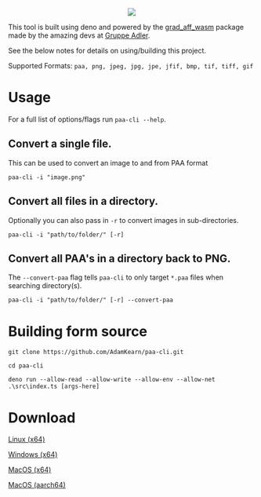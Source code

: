 <div align="center">
  <img src="https://github.com/AdamKearn/paa-cli/assets/30593259/6d6922f4-87ce-4519-a8cb-3c14aa37f2b7" />
</div>

This tool is built using deno and powered by the [grad_aff_wasm](https://github.com/gruppe-adler/grad_aff_wasm) package made by the amazing devs at [Gruppe Adler](https://github.com/gruppe-adler).

See the below notes for details on using/building this project.

Supported Formats: `paa, png, jpeg, jpg, jpe, jfif, bmp, tif, tiff, gif`

# Usage

For a full list of options/flags run `paa-cli --help`.

## Convert a single file.

This can be used to convert an image to and from PAA format

```
paa-cli -i "image.png"
```

## Convert all files in a directory.

Optionally you can also pass in `-r` to convert images in sub-directories.

```
paa-cli -i "path/to/folder/" [-r]
```

## Convert all PAA's in a directory back to PNG.

The `--convert-paa` flag tells `paa-cli` to only target `*.paa` files when searching directory(s).

```
paa-cli -i "path/to/folder/" [-r] --convert-paa
```

# Building form source

```
git clone https://github.com/AdamKearn/paa-cli.git

cd paa-cli

deno run --allow-read --allow-write --allow-env --allow-net .\src\index.ts [args-here]
```

# Download

[Linux (x64)](https://github.com/AdamKearn/paa-cli/releases/latest/download/x86_64-unknown-linux-gnu.tar.gz)

[Windows (x64)](https://github.com/AdamKearn/paa-cli/releases/latest/download/x86_64-pc-windows-msvc.tar.gz)

[MacOS (x64)](https://github.com/AdamKearn/paa-cli/releases/latest/download/x86_64-apple-darwin.tar.gz)

[MacOS (aarch64)](https://github.com/AdamKearn/paa-cli/releases/latest/download/aarch64-apple-darwin.tar.gz)
